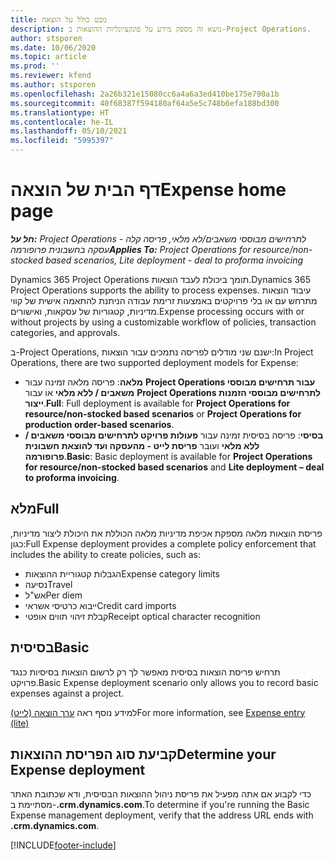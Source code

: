 ```yaml
---
title: מבט כולל על הוצאה
description: נושא זה מספק מידע על פונקציונליות ההוצאות ב-Project Operations.
author: stsporen
ms.date: 10/06/2020
ms.topic: article
ms.prod: ''
ms.reviewer: kfend
ms.author: stsporen
ms.openlocfilehash: 2a26b321e15080cc6a4a6a3ed410be175e790a1b
ms.sourcegitcommit: 40f68387f594180af64a5e5c748b6efa188bd300
ms.translationtype: HT
ms.contentlocale: he-IL
ms.lasthandoff: 05/10/2021
ms.locfileid: "5995397"
---
```

# <a name="expense-home-page"></a><span data-ttu-id="7d7af-103">דף הבית של הוצאה</span><span class="sxs-lookup"><span data-stu-id="7d7af-103">Expense home page</span></span>

<span data-ttu-id="7d7af-104">_**חל על:** Project Operations לתרחישים מבוססי משאבים/לא מלאי, פריסה קלה - עסקה בחשבונית פרופורמה_</span><span class="sxs-lookup"><span data-stu-id="7d7af-104">_**Applies To:** Project Operations for resource/non-stocked based scenarios, Lite deployment - deal to proforma invoicing_</span></span>


<span data-ttu-id="7d7af-105">Dynamics 365 Project Operations תומך ביכולת לעבד הוצאות.</span><span class="sxs-lookup"><span data-stu-id="7d7af-105">Dynamics 365 Project Operations supports the ability to process expenses.</span></span> <span data-ttu-id="7d7af-106">עיבוד הוצאות מתרחש עם או בלי פרויקטים באמצעות זרימת עבודה הניתנת להתאמה אישית של קווי מדיניות, קטגוריות של עסקאות, ואישורים.</span><span class="sxs-lookup"><span data-stu-id="7d7af-106">Expense processing occurs with or without projects by using a customizable workflow of policies, transaction categories, and approvals.</span></span>

<span data-ttu-id="7d7af-107">ב-Project Operations, ישנם שני מודלים לפריסה נתמכים עבור הוצאות:</span><span class="sxs-lookup"><span data-stu-id="7d7af-107">In Project Operations, there are two supported deployment models for Expense:</span></span> 

- <span data-ttu-id="7d7af-108">**מלאה**: פריסה מלאה זמינה עבור **Project Operations עבור תרחישים מבוססי משאבים / ללא מלאי** אוֹ עבור **Project Operations לתרחישים מבוססי הזמנות ייצור**.</span><span class="sxs-lookup"><span data-stu-id="7d7af-108">**Full**: Full deployment is available for **Project Operations for resource/non-stocked based scenarios** or **Project Operations for production order-based scenarios**.</span></span>
- <span data-ttu-id="7d7af-109">**בסיסי**: פריסה בסיסית זמינה עבור **פעולות פרויקט לתרחישים מבוססי משאבים / ללא מלאי** ועובר **פריסת לייט - מהעסקה ועד להוצאת חשבונית פרופורמה**.</span><span class="sxs-lookup"><span data-stu-id="7d7af-109">**Basic**: Basic deployment is available for **Project Operations for resource/non-stocked based scenarios** and **Lite deployment – deal to proforma invoicing**.</span></span>

## <a name="full"></a><span data-ttu-id="7d7af-110">מלא</span><span class="sxs-lookup"><span data-stu-id="7d7af-110">Full</span></span> 
<span data-ttu-id="7d7af-111">פריסת הוצאות מלאה מספקת אכיפת מדיניות מלאה הכוללת את היכולת ליצור מדיניות, כגון:</span><span class="sxs-lookup"><span data-stu-id="7d7af-111">Full Expense deployment provides a complete policy enforcement that includes the ability to create policies, such as:</span></span>

  - <span data-ttu-id="7d7af-112">הגבלות קטגוריית ההוצאות</span><span class="sxs-lookup"><span data-stu-id="7d7af-112">Expense category limits</span></span>
  - <span data-ttu-id="7d7af-113">נסיעה</span><span class="sxs-lookup"><span data-stu-id="7d7af-113">Travel</span></span>
  - <span data-ttu-id="7d7af-114">אש"ל</span><span class="sxs-lookup"><span data-stu-id="7d7af-114">Per diem</span></span>
  - <span data-ttu-id="7d7af-115">ייבוא כרטיסי אשראי</span><span class="sxs-lookup"><span data-stu-id="7d7af-115">Credit card imports</span></span>
  - <span data-ttu-id="7d7af-116">קבלת זיהוי תווים אופטי</span><span class="sxs-lookup"><span data-stu-id="7d7af-116">Receipt optical character recognition</span></span>

## <a name="basic"></a><span data-ttu-id="7d7af-117">בסיסית</span><span class="sxs-lookup"><span data-stu-id="7d7af-117">Basic</span></span> 
<span data-ttu-id="7d7af-118">תרחיש פריסת הוצאות בסיסית מאפשר לך רק לרשום הוצאות בסיסיות כנגד פרויקט.</span><span class="sxs-lookup"><span data-stu-id="7d7af-118">Basic Expense deployment scenario only allows you to record basic expenses against a project.</span></span> 

<span data-ttu-id="7d7af-119">למידע נוסף ראה [ערך הוצאה (לייט)](basic-expense.md)</span><span class="sxs-lookup"><span data-stu-id="7d7af-119">For more information, see [Expense entry (lite)](basic-expense.md)</span></span>

## <a name="determine-your-expense-deployment"></a><span data-ttu-id="7d7af-120">קביעת סוג הפריסת ההוצאות</span><span class="sxs-lookup"><span data-stu-id="7d7af-120">Determine your Expense deployment</span></span>
<span data-ttu-id="7d7af-121">כדי לקבוע אם אתה מפעיל את פריסת ניהול ההוצאות הבסיסית, ודא שכתובת האתר מסתיימת ב-**.crm.dynamics.com**.</span><span class="sxs-lookup"><span data-stu-id="7d7af-121">To determine if you're running the Basic Expense management deployment, verify that the address URL ends with **.crm.dynamics.com**.</span></span> 


[!INCLUDE[footer-include](../includes/footer-banner.md)]